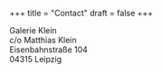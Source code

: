 +++
title = "Contact"
draft = false
+++

Galerie Klein\
c/o Matthias Klein\
Eisenbahnstraße 104\
04315 Leipzig